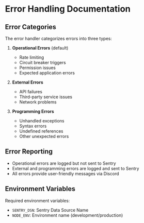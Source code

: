 # Error Handling Documentation

## Error Categories

The error handler categorizes errors into three types:

1. **Operational Errors** (default)
   - Rate limiting
   - Circuit breaker triggers
   - Permission issues
   - Expected application errors

2. **External Errors**
   - API failures
   - Third-party service issues
   - Network problems

3. **Programming Errors**
   - Unhandled exceptions
   - Syntax errors
   - Undefined references
   - Other unexpected errors

## Error Reporting

- Operational errors are logged but not sent to Sentry
- External and programming errors are logged and sent to Sentry
- All errors provide user-friendly messages via Discord

## Environment Variables

Required environment variables:
- `SENTRY_DSN`: Sentry Data Source Name
- `NODE_ENV`: Environment name (development/production)